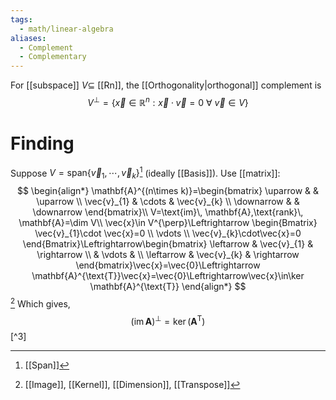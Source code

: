 ```yaml
---
tags:
  - math/linear-algebra
aliases:
  - Complement
  - Complementary
---
```

For [[subspace]] $V\subseteq$ [[Rn]], the [[Orthogonality|orthogonal]] complement is
$$
V^{\perp}=\{ \vec{x}\in\mathbb{R}^{n}:\vec{x}\cdot\vec{v}=0\ \forall\ \vec{v}\in V \}
$$
# Finding
Suppose $V=\text{span}\{ \vec{v}_{1},\cdots,\vec{v}_{k} \}$[^1] (ideally [[Basis]]). Use [[matrix]]:
$$
\begin{align*}
\mathbf{A}^{(n\times k)}=\begin{bmatrix}
\uparrow &  & \uparrow \\
\vec{v}_{1} & \cdots & \vec{v}_{k} \\
\downarrow &  & \downarrow
\end{bmatrix}\\
V=\text{im}\, \mathbf{A},\text{rank}\, \mathbf{A}=\dim V\\
\vec{x}\in V^{\perp}\Leftrightarrow \begin{Bmatrix}
\vec{v}_{1}\cdot \vec{x}=0 \\
\vdots \\
\vec{v}_{k}\cdot\vec{x}=0
\end{Bmatrix}\Leftrightarrow\begin{bmatrix}
\leftarrow & \vec{v}_{1} & \rightarrow \\
 & \vdots &  \\
\leftarrow & \vec{v}_{k} & \rightarrow
\end{bmatrix}\vec{x}=\vec{0}\Leftrightarrow \mathbf{A}^{\text{T}}\vec{x}=\vec{0}\Leftrightarrow\vec{x}\in\ker \mathbf{A}^{\text{T}}
\end{align*}
$$[^2]
Which gives,
$$
(\text{im}\, \mathbf{A})^{\perp}=\ker(\mathbf{A}^{\text{T}})
$$[^3]
[^1]: [[Span]]
[^2]: [[Image]], [[Kernel]], [[Dimension]], [[Transpose]]